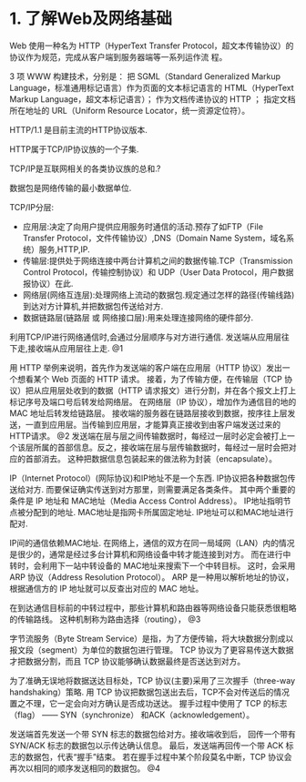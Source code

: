 
# 1. 了解Web及网络基础
Web 使用一种名为 HTTP（HyperText Transfer Protocol，超文本传输协议）的协议作为规范，完成从客户端到服务器端等一系列运作流
程。

3 项 WWW 构建技术，分别是：
把 SGML（Standard Generalized Markup Language，标准通用标记语言）作为页面的文本标记语言的 HTML（HyperText Markup Language，超文本标记语言）；
作为文档传递协议的 HTTP ；
指定文档所在地址的 URL（Uniform Resource Locator，统一资源定位符）。

HTTP/1.1 是目前主流的HTTP协议版本.

HTTP属于TCP/IP协议族的一个子集.

TCP/IP是互联网相关的各类协议族的总和.?

数据包是网络传输的最小数据单位.

TCP/IP分层:
- 应用层:决定了向用户提供应用服务时通信的活动.预存了如FTP（File Transfer Protocol，文件传输协议）,DNS（Domain Name System，域名系统）服务,HTTP,IP.
- 传输层:提供处于网络连接中两台计算机之间的数据传输.TCP（Transmission Control Protocol，传输控制协议）和 UDP（User Data Protocol，用户数据报协议）在此.
- 网络层(网络互连层):处理网络上流动的数据包.规定通过怎样的路径(传输线路)到达对方计算机,并把数据包传送给对方.
- 数据链路层(链路层 或 网络接口层):用来处理连接网络的硬件部分.

利用TCP/IP进行网络通信时,会通过分层顺序与对方进行通信.
发送端从应用层往下走,接收端从应用层往上走.
@1

用 HTTP 举例来说明，首先作为发送端的客户端在应用层（HTTP 协议）发出一个想看某个 Web 页面的 HTTP 请求。
接着，为了传输方便，在传输层（TCP 协议）把从应用层处收到的数据（HTTP 请求报文）进行分割，并在各个报文上打上标记序号及端口号后转发给网络层。
在网络层（IP 协议），增加作为通信目的地的 MAC 地址后转发给链路层。
接收端的服务器在链路层接收到数据，按序往上层发送，一直到应用层。当传输到应用层，才能算真正接收到由客户端发送过来的 HTTP请求。
@2
发送端在层与层之间传输数据时，每经过一层时必定会被打上一个该层所属的首部信息。反之，接收端在层与层传输数据时，每经过一层时会把对应的首部消去。
这种把数据信息包装起来的做法称为封装（encapsulate）。


IP（Internet Protocol）(网际协议)和IP地址不是一个东西.
IP协议把各种数据包传送给对方.
而要保证确实传送到对方那里，则需要满足各类条件。
其中两个重要的条件是 IP 地址和 MAC地址（Media Access Control Address）。
IP地址指明节点被分配到的地址.
MAC地址是指网卡所属固定地址.
IP地址可以和MAC地址进行配对.

IP间的通信依赖MAC地址.
在网络上，通信的双方在同一局域网（LAN）内的情况是很少的，通常是经过多台计算机和网络设备中转才能连接到对方。
而在进行中转时，会利用下一站中转设备的 MAC地址来搜索下一个中转目标。
这时，会采用 ARP 协议（Address Resolution Protocol）。
ARP 是一种用以解析地址的协议，根据通信方的 IP 地址就可以反查出对应的 MAC 地址。

在到达通信目标前的中转过程中，那些计算机和路由器等网络设备只能获悉很粗略的传输路线。
这种机制称为路由选择（routing），
@3

字节流服务（Byte Stream Service）是指，为了方便传输，将大块数据分割成以报文段（segment）为单位的数据包进行管理。
TCP 协议为了更容易传送大数据才把数据分割，而且 TCP 协议能够确认数据最终是否送达到对方。

为了准确无误地将数据送达目标处，TCP 协议(主要)采用了三次握手（three-way handshaking）策略.
用 TCP 协议把数据包送出去后，TCP不会对传送后的情况置之不理，它一定会向对方确认是否成功送达。
握手过程中使用了 TCP 的标志（flag） —— SYN（synchronize） 和ACK（acknowledgement）。

发送端首先发送一个带 SYN 标志的数据包给对方。接收端收到后，
回传一个带有 SYN/ACK 标志的数据包以示传达确认信息。
最后，发送端再回传一个带 ACK 标志的数据包，代表“握手”结束。
若在握手过程中某个阶段莫名中断，TCP 协议会再次以相同的顺序发送相同的数据包。
@4